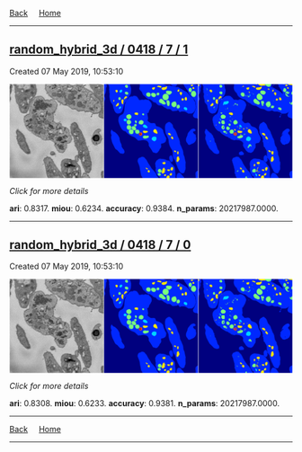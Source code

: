 
[Back](..)&nbsp;&nbsp;&nbsp;&nbsp;&nbsp;[Home](https://leapmanlab.github.io/snapshots)

---

<div class="summary"><a href="1"><h2>random_hybrid_3d / 0418 / 7 / 1</h2></a><p>Created 07 May 2019, 10:53:10
</p><a href="1"><img src="1/media/summary.png" align="center"></a><p>
<i>Click for more details</i>
</p></div>

**ari**: 0.8317. **miou**: 0.6234. **accuracy**: 0.9384. **n_params**: 20217987.0000. 

---

<div class="summary"><a href="0"><h2>random_hybrid_3d / 0418 / 7 / 0</h2></a><p>Created 07 May 2019, 10:53:10
</p><a href="0"><img src="0/media/summary.png" align="center"></a><p>
<i>Click for more details</i>
</p></div>

**ari**: 0.8308. **miou**: 0.6233. **accuracy**: 0.9381. **n_params**: 20217987.0000. 

---

[Back](..)&nbsp;&nbsp;&nbsp;&nbsp;&nbsp;[Home](https://leapmanlab.github.io/snapshots)

---